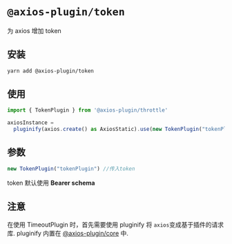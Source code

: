 # `@axios-plugin/token`

为 axios 增加 token

## 安装
```bash
yarn add @axios-plugin/token
```

## 使用
```js
import { TokenPlugin } from '@axios-plugin/throttle'

axiosInstance = 
  pluginify(axios.create() as AxiosStatic).use(new TokenPlugin("tokenPlugin").generate()
```

## 参数
```js
new TokenPlugin("tokenPlugin") //传入token
```
token 默认使用 **Bearer schema**

## 注意
在使用 TimeoutPlugin 时，首先需要使用 pluginify 将 `axios`变成基于插件的请求库.
pluginify 内置在 [@axios-plugin/core](https://www.npmjs.com/package/@axios-plugin/core) 中.